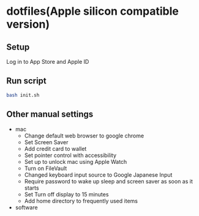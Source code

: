 # dotfiles(Apple silicon compatible version)

## Setup

Log in to App Store and Apple ID

## Run script

```bash
bash init.sh
```

## Other manual settings

- mac
  - Change default web browser to google chrome
  - Set Screen Saver
  - Add credit card to wallet
  - Set pointer control with accessibility
  - Set up to unlock mac using Apple Watch
  - Turn on FileVault
  - Changed keyboard input source to Google Japanese Input
  - Require password to wake up sleep and screen saver as soon as it starts
  - Set Turn off display to 15 minutes
  - Add home directory to frequently used items
- software
